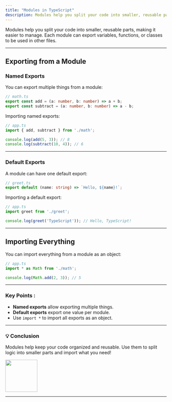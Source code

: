 ```yaml
---
title: "Modules in TypeScript"
description: Modules help you split your code into smaller, reusable parts, making it easier to manage. Each module can export variables, functions, or classes to be used in other files.
---
```



Modules help you split your code into smaller, reusable parts, making it easier to manage. Each module can export variables, functions, or classes to be used in other files.

---

## Exporting from a Module

### Named Exports  
You can export multiple things from a module:

```typescript
// math.ts
export const add = (a: number, b: number) => a + b;
export const subtract = (a: number, b: number) => a - b;
```

Importing named exports:

```typescript
// app.ts
import { add, subtract } from './math';

console.log(add(5, 3)); // 8
console.log(subtract(10, 4)); // 6
```

---

### Default Exports  
A module can have one default export:

```typescript
// greet.ts
export default (name: string) => `Hello, ${name}!`;
```

Importing a default export:

```typescript
// app.ts
import greet from './greet';

console.log(greet('TypeScript')); // Hello, TypeScript!
```

---

## Importing Everything

You can import everything from a module as an object:

```typescript
// app.ts
import * as Math from './math';

console.log(Math.add(2, 3)); // 5
```

---

### Key Points :
- **Named exports** allow exporting multiple things.  
- **Default exports** export one value per module.  
- Use `import *` to import all exports as an object.

---

### 💡 **Conclusion**

Modules help keep your code organized and reusable. Use them to split logic into smaller parts and import what you need!

<img src='https://i.giphy.com/media/v1.Y2lkPTc5MGI3NjExN3QwczUxMmZ3aWl3b3ExcTFtN3pvOGN5Z3V1NHNlemR5dDNsOTFxNSZlcD12MV9pbnRlcm5hbF9naWZfYnlfaWQmY3Q9dg/NiwZ9THiCOodYySoSh/giphy.gif'  width="100px"/>

---

